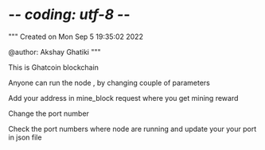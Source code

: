 # -*- coding: utf-8 -*-
"""
Created on Mon Sep  5 19:35:02 2022

@author: Akshay Ghatiki
"""

This is Ghatcoin blockchain

Anyone can run the node , by changing couple of parameters

Add your address in mine_block request where you get mining reward

Change the port number

Check the port numbers where node are running and update your your port in json file

